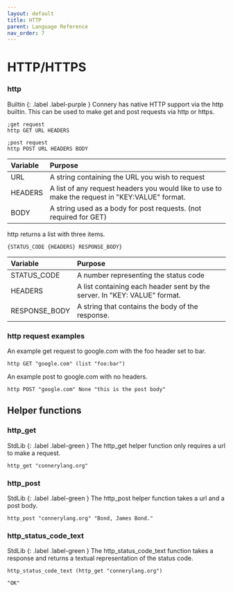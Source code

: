 ```yaml
---
layout: default
title: HTTP
parent: Language Reference 
nav_order: 7
---
```


# HTTP/HTTPS

### http
Builtin 
{: .label .label-purple }
Connery has native HTTP support via the http builtin. This can be used to make get and post requests via http or https.
```
;get request
http GET URL HEADERS

;post request
http POST URL HEADERS BODY
``` 

| Variable            | Purpose                                                                                       |
|:--------------------|:----------------------------------------------------------------------------------------------|
| URL                 | A string containing the URL you wish to request                                               |
| HEADERS             | A list of any request headers you would like to use to make the request in "KEY:VALUE" format.|
| BODY                | A string used as a body for post requests. (not required for GET)                             |
 
http returns a list with three items.

```
{STATUS_CODE {HEADERS} RESPONSE_BODY}
```

| Variable                   | Purpose                                                                      |
|:---------------------------|:-----------------------------------------------------------------------------|
| STATUS_CODE                | A number representing the status code                                        |
| HEADERS                    | A list containing each header sent by the server. In "KEY: VALUE" format.    |
| RESPONSE_BODY              | A string that contains the body of the response.                             |

### http request examples

An example get request to google.com with the foo header set to bar.
```
http GET "google.com" (list "foo:bar")
```

An example post to google.com with no headers.
```
http POST "google.com" None "this is the post body"
```

## Helper functions

### http_get
StdLib
{: .label .label-green }
The http_get helper function only requires a url to make a request.
```
http_get "connerylang.org"
```
### http_post
StdLib
{: .label .label-green }
The http_post helper function takes a url and a post body.
```
http_post "connerylang.org" "Bond, James Bond."
```

### http_status_code_text
StdLib
{: .label .label-green }
The http_status_code_text function takes a response and returns a textual representation of the status code.
```
http_status_code_text (http_get "connerylang.org")
```
```
"OK"
```
